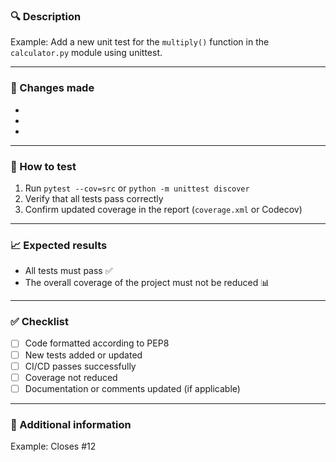 ### 🔍 Description
<!-- Briefly explain what this PR does -->
Example: Add a new unit test for the `multiply()` function in the `calculator.py` module using unittest.

---

### 🧪 Changes made
<!-- List the main changes -->
- 
- 
- 

---

### 🧰 How to test
<!-- Step-by-step instructions for testing the changes -->
1. Run `pytest --cov=src` or `python -m unittest discover`
2. Verify that all tests pass correctly
3. Confirm updated coverage in the report (`coverage.xml` or Codecov)

---

### 📈 Expected results
<!-- Briefly describe what results are expected -->
- All tests must pass ✅
- The overall coverage of the project must not be reduced 📊

---

### ✅ Checklist
<!-- Mark the boxes with an X once completed before merging -->
- [ ] Code formatted according to PEP8
- [ ] New tests added or updated
- [ ] CI/CD passes successfully
- [ ] Coverage not reduced
- [ ] Documentation or comments updated (if applicable)

---

### 🧩 Additional information
<!-- Any notes, context, related issues, or references -->
Example: Closes #12  
